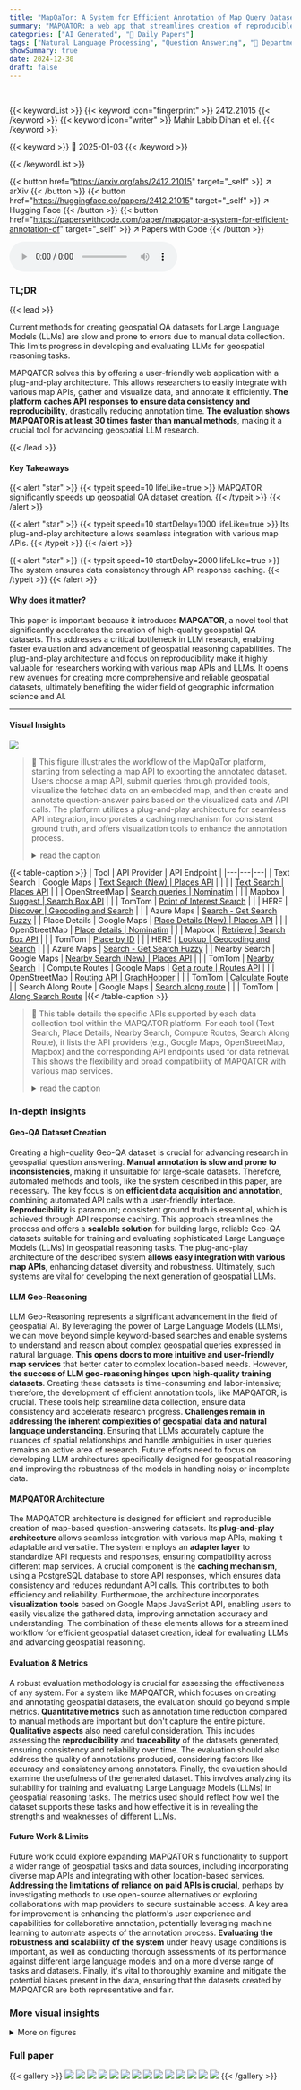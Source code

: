 ```yaml
---
title: "MapQaTor: A System for Efficient Annotation of Map Query Datasets"
summary: "MAPQATOR: a web app that streamlines creation of reproducible geospatial QA datasets, boosting annotation speed by 30x!"
categories: ["AI Generated", "🤗 Daily Papers"]
tags: ["Natural Language Processing", "Question Answering", "🏢 Department of Computer Science and Engineering",]
showSummary: true
date: 2024-12-30
draft: false
---
```


<br>

{{< keywordList >}}
{{< keyword icon="fingerprint" >}} 2412.21015 {{< /keyword >}}
{{< keyword icon="writer" >}} Mahir Labib Dihan et el. {{< /keyword >}}
 
{{< keyword >}} 🤗 2025-01-03 {{< /keyword >}}
 
{{< /keywordList >}}

{{< button href="https://arxiv.org/abs/2412.21015" target="_self" >}}
↗ arXiv
{{< /button >}}
{{< button href="https://huggingface.co/papers/2412.21015" target="_self" >}}
↗ Hugging Face
{{< /button >}}
{{< button href="https://paperswithcode.com/paper/mapqator-a-system-for-efficient-annotation-of" target="_self" >}}
↗ Papers with Code
{{< /button >}}



<audio controls>
    <source src="https://ai-paper-reviewer.com/2412.21015/podcast.wav" type="audio/wav">
    Your browser does not support the audio element.
</audio>


### TL;DR


{{< lead >}}

Current methods for creating geospatial QA datasets for Large Language Models (LLMs) are slow and prone to errors due to manual data collection. This limits progress in developing and evaluating LLMs for geospatial reasoning tasks.



MAPQATOR solves this by offering a user-friendly web application with a plug-and-play architecture. This allows researchers to easily integrate with various map APIs, gather and visualize data, and annotate it efficiently. **The platform caches API responses to ensure data consistency and reproducibility**, drastically reducing annotation time.  **The evaluation shows MAPQATOR is at least 30 times faster than manual methods**, making it a crucial tool for advancing geospatial LLM research.

{{< /lead >}}


#### Key Takeaways

{{< alert "star" >}}
{{< typeit speed=10 lifeLike=true >}} MAPQATOR significantly speeds up geospatial QA dataset creation. {{< /typeit >}}
{{< /alert >}}

{{< alert "star" >}}
{{< typeit speed=10 startDelay=1000 lifeLike=true >}} Its plug-and-play architecture allows seamless integration with various map APIs. {{< /typeit >}}
{{< /alert >}}

{{< alert "star" >}}
{{< typeit speed=10 startDelay=2000 lifeLike=true >}} The system ensures data consistency through API response caching. {{< /typeit >}}
{{< /alert >}}

#### Why does it matter?
This paper is important because it introduces **MAPQATOR**, a novel tool that significantly accelerates the creation of high-quality geospatial QA datasets. This addresses a critical bottleneck in LLM research, enabling faster evaluation and advancement of geospatial reasoning capabilities.  The plug-and-play architecture and focus on reproducibility make it highly valuable for researchers working with various map APIs and LLMs.  It opens new avenues for creating more comprehensive and reliable geospatial datasets, ultimately benefiting the wider field of geographic information science and AI.

------
#### Visual Insights



![](https://arxiv.org/html/2412.21015/x1.png)

> 🔼 This figure illustrates the workflow of the MapQaTor platform, starting from selecting a map API to exporting the annotated dataset. Users choose a map API, submit queries through provided tools, visualize the fetched data on an embedded map, and then create and annotate question-answer pairs based on the visualized data and API calls. The platform utilizes a plug-and-play architecture for seamless API integration, incorporates a caching mechanism for consistent ground truth, and offers visualization tools to enhance the annotation process.
> <details>
> <summary>read the caption</summary>
> Figure 1: Overview of the annotation and visualization process of MapQaTor .
> </details>





{{< table-caption >}}
| Tool | API Provider | API Endpoint |
|---|---|---|
| Text Search | Google Maps | [Text Search (New) | Places API](https://developers.google.com/maps/documentation/places/web-service/text-search) |
|  |  | [Text Search | Places API](https://developers.google.com/maps/documentation/places/web-service/search-text) |
|  | OpenStreetMap | [Search queries | Nominatim](https://nominatim.org/release-docs/develop/api/Search/) |
|  | Mapbox | [Suggest | Search Box API](https://docs.mapbox.com/api/search/search-box/) |
|  | TomTom | [Point of Interest Search](https://developer.tomtom.com/search-api/documentation/search-service/points-of-interest-search) |
|  | HERE | [Discover | Geocoding and Search](https://www.here.com/docs/bundle/geocoding-and-search-api-developer-guide/page/topics/endpoint-discover-brief.html) |
|  | Azure Maps | [Search - Get Search Fuzzy](https://learn.microsoft.com/en-us/rest/api/maps/search/get-search-fuzzy?view=rest-maps-1.0&tabs=HTTP) |
| Place Details | Google Maps | [Place Details (New) | Places API](https://developers.google.com/maps/documentation/places/web-service/place-details) |
|  | OpenStreetMap | [Place details | Nominatim](https://nominatim.org/release-docs/develop/api/Details/) |
|  | Mapbox | [Retrieve | Search Box API](https://docs.mapbox.com/api/search/search-box/) |
|  | TomTom | [Place by ID](https://developer.tomtom.com/search-api/documentation/place-by-id-service/place-by-id) |
|  | HERE | [Lookup | Geocoding and Search](https://www.here.com/docs/bundle/geocoding-and-search-api-developer-guide/page/topics/endpoint-lookup-brief.html) |
|  | Azure Maps | [Search - Get Search Fuzzy](https://learn.microsoft.com/en-us/rest/api/maps/search/get-search-fuzzy?view=rest-maps-1.0&tabs=HTTP) |
| Nearby Search | Google Maps | [Nearby Search (New) | Places API](https://developers.google.com/maps/documentation/places/web-service/nearby-search) |
|  | TomTom | [Nearby Search](https://developer.tomtom.com/search-api/documentation/search-service/nearby-search) |
| Compute Routes | Google Maps | [Get a route | Routes API](https://developers.google.com/maps/documentation/routes/compute_route_directions) |
|  | OpenStreetMap | [Routing API | GraphHopper](https://docs.graphhopper.com/#tag/Routing-API) |
|  | TomTom | [Calculate Route](https://developer.tomtom.com/routing-api/documentation/tomtom-maps/calculate-route) |
| Search Along Route | Google Maps | [Search along route](https://developers.google.com/maps/documentation/places/web-service/search-along-route) |
|  | TomTom | [Along Search Route](https://developer.tomtom.com/search-api/documentation/search-service/along-route-search) |{{< /table-caption >}}

> 🔼 This table details the specific APIs supported by each data collection tool within the MAPQATOR platform.  For each tool (Text Search, Place Details, Nearby Search, Compute Routes, Search Along Route), it lists the API providers (e.g., Google Maps, OpenStreetMap, Mapbox) and the corresponding API endpoints used for data retrieval. This shows the flexibility and broad compatibility of MAPQATOR with various map services.
> <details>
> <summary>read the caption</summary>
> Table 1: Current API Support for Data Collection Tools in MapQaTor
> </details>





### In-depth insights


#### Geo-QA Dataset Creation
Creating a high-quality Geo-QA dataset is crucial for advancing research in geospatial question answering.  **Manual annotation is slow and prone to inconsistencies**, making it unsuitable for large-scale datasets.  Therefore, automated methods and tools, like the system described in this paper, are necessary. The key focus is on **efficient data acquisition and annotation**, combining automated API calls with a user-friendly interface. **Reproducibility** is paramount; consistent ground truth is essential, which is achieved through API response caching. This approach streamlines the process and offers a **scalable solution** for building large, reliable Geo-QA datasets suitable for training and evaluating sophisticated Large Language Models (LLMs) in geospatial reasoning tasks.  The plug-and-play architecture of the described system **allows easy integration with various map APIs**, enhancing dataset diversity and robustness.  Ultimately, such systems are vital for developing the next generation of geospatial LLMs.

#### LLM Geo-Reasoning
LLM Geo-Reasoning represents a significant advancement in the field of geospatial AI.  By leveraging the power of Large Language Models (LLMs), we can move beyond simple keyword-based searches and enable systems to understand and reason about complex geospatial queries expressed in natural language. **This opens doors to more intuitive and user-friendly map services** that better cater to complex location-based needs. However, **the success of LLM geo-reasoning hinges upon high-quality training datasets**.  Creating these datasets is time-consuming and labor-intensive; therefore, the development of efficient annotation tools, like MAPQATOR, is crucial.  These tools help streamline data collection, ensure data consistency and accelerate research progress.  **Challenges remain in addressing the inherent complexities of geospatial data and natural language understanding**.  Ensuring that LLMs accurately capture the nuances of spatial relationships and handle ambiguities in user queries remains an active area of research.  Future efforts need to focus on developing LLM architectures specifically designed for geospatial reasoning and improving the robustness of the models in handling noisy or incomplete data.

#### MAPQATOR Architecture
The MAPQATOR architecture is designed for efficient and reproducible creation of map-based question-answering datasets.  Its **plug-and-play architecture** allows seamless integration with various map APIs, making it adaptable and versatile.  The system employs an **adapter layer** to standardize API requests and responses, ensuring compatibility across different map services. A crucial component is the **caching mechanism**, using a PostgreSQL database to store API responses, which ensures data consistency and reduces redundant API calls.  This contributes to both efficiency and reliability.  Furthermore, the architecture incorporates **visualization tools** based on Google Maps JavaScript API, enabling users to easily visualize the gathered data, improving annotation accuracy and understanding.  The combination of these elements allows for a streamlined workflow for efficient geospatial dataset creation, ideal for evaluating LLMs and advancing geospatial reasoning.

#### Evaluation & Metrics
A robust evaluation methodology is crucial for assessing the effectiveness of any system.  For a system like MAPQATOR, which focuses on creating and annotating geospatial datasets, the evaluation should go beyond simple metrics.  **Quantitative metrics** such as annotation time reduction compared to manual methods are important but don't capture the entire picture.  **Qualitative aspects** also need careful consideration. This includes assessing the **reproducibility** and **traceability** of the datasets generated, ensuring consistency and reliability over time.  The evaluation should also address the quality of annotations produced, considering factors like accuracy and consistency among annotators.  Finally,  the evaluation should examine the usefulness of the generated dataset. This involves analyzing its suitability for training and evaluating Large Language Models (LLMs) in geospatial reasoning tasks. The metrics used should reflect how well the dataset supports these tasks and how effective it is in revealing the strengths and weaknesses of different LLMs.

#### Future Work & Limits
Future work could explore expanding MAPQATOR's functionality to support a wider range of geospatial tasks and data sources, including incorporating diverse map APIs and integrating with other location-based services. **Addressing the limitations of reliance on paid APIs is crucial**, perhaps by investigating methods to use open-source alternatives or exploring collaborations with map providers to secure sustainable access.  A key area for improvement is enhancing the platform's user experience and capabilities for collaborative annotation, potentially leveraging machine learning to automate aspects of the annotation process. **Evaluating the robustness and scalability of the system** under heavy usage conditions is important, as well as conducting thorough assessments of its performance against different large language models and on a more diverse range of tasks and datasets.  Finally, it's vital to thoroughly examine and mitigate the potential biases present in the data, ensuring that the datasets created by MAPQATOR are both representative and fair.


### More visual insights

<details>
<summary>More on figures
</summary>


![](https://arxiv.org/html/2412.21015/extracted/6071208/figures/demo_snapshots/TextSearch.png)

> 🔼 The figure displays the interface for searching a place using MAPQATOR.  A search bar is prominent, allowing users to input place names or addresses.  Below the search bar, previously saved places are listed for quick selection. The user can search either through the map view or list view. Once a location is selected, relevant details are displayed, supporting efficient data collection and annotation for creating map-based question-answering datasets.
> <details>
> <summary>read the caption</summary>
> Figure 2: Search for a place
> </details>



![](https://arxiv.org/html/2412.21015/extracted/6071208/figures/demo_snapshots/PlaceDetails.png)

> 🔼 This figure displays the functionality of the Place Details tool in MAPQATOR.  It shows how users can obtain detailed information about a specific location by selecting it from a dropdown menu. The displayed information includes the location's address, opening hours, accessibility features, and reviews.  This detailed information is crucial for creating accurate and context-rich question-answer pairs for evaluating large language models (LLMs) in geospatial reasoning tasks.
> <details>
> <summary>read the caption</summary>
> Figure 3: Fetch full details of a place
> </details>



![](https://arxiv.org/html/2412.21015/extracted/6071208/figures/demo_snapshots/NearbySearchForm.png)

> 🔼 This figure shows the interface for the 'Nearby Search' tool in MAPQATOR.  Users select a location from a dropdown menu or by adding a new location. Then they choose a type of point of interest (POI), such as restaurants, shops, or landmarks.  Options to filter results by minimum rating, price range, and to sort by relevance or distance are also shown.  The map displays the chosen location and the nearby POIs found by the system, allowing users to review the results visually before using them to create question-answer pairs for their geospatial datasets.
> <details>
> <summary>read the caption</summary>
> Figure 4: Search Nearby Places
> </details>



![](https://arxiv.org/html/2412.21015/extracted/6071208/figures/demo_snapshots/ComputeRoutesForm.png)

> 🔼 This figure shows the interface for the Compute Routes tool in MAPQATOR.  Users can input an origin and destination, select a travel mode (driving, walking, cycling, etc.), and optionally add intermediate stops or specify constraints like avoiding tolls or highways. The system then computes routes between the specified locations and displays them on an embedded map.  The visualization includes the route path, travel time, and distance for each route.  Users can also select options to compute alternative routes and optimize the order of intermediate stops for the most efficient route. 
> <details>
> <summary>read the caption</summary>
> Figure 5: Find routes between places
> </details>



![](https://arxiv.org/html/2412.21015/extracted/6071208/figures/demo_snapshots/SearchAlongRouteForm.png)

> 🔼 This figure demonstrates the 'Search Along Route' tool in MAPQATOR.  Users define an origin and destination, specify travel mode (e.g., driving), and optionally add filters like POI type, minimum rating, and price range.  The map displays the route, and markers indicate points of interest along that route that match the specified criteria.  The tool allows efficient discovery of relevant locations situated along a chosen route, enriching the dataset with contextually relevant information.
> <details>
> <summary>read the caption</summary>
> Figure 6: Search places along a route
> </details>



![](https://arxiv.org/html/2412.21015/extracted/6071208/figures/demo_snapshots/QAForm.png)

> 🔼 This figure shows the interface for creating and annotating questions within the MAPQATOR platform.  Users input a question, define the answer type (e.g., open-ended, yes/no, multiple choice, single choice), provide options if necessary, and then specify the correct answer. This process is crucial for building a high-quality, well-structured dataset for evaluating large language models (LLMs) on geospatial reasoning tasks.
> <details>
> <summary>read the caption</summary>
> Figure 7: Create a question, provide options, and annotate the correct answer.
> </details>



![](https://arxiv.org/html/2412.21015/extracted/6071208/figures/markers.png)

> 🔼 This figure shows how to implement the TomTom API adapter for the Text Search tool within the MapQaTor platform. It demonstrates extending the TextSearch base class to include a TomTom-specific implementation using the methods 'convertRequest' and 'convertResponse'. This ensures consistent interaction between different APIs and maintain standardized request and response formats across the platform. The example highlights the use of environment variables for security, preventing exposure of API keys on the frontend.
> <details>
> <summary>read the caption</summary>
> Figure 8: Implementing the TomTom API Adapter for Text Search in MapQaTor
> </details>



![](https://arxiv.org/html/2412.21015/extracted/6071208/figures/routes.png)

> 🔼 This algorithm decodes a polyline string, a common format for encoding a series of geographical coordinates, into an array of latitude and longitude pairs. It iterates through the encoded string, interpreting each character to extract the changes in latitude and longitude. These changes are then cumulatively added to the initial values to obtain the final coordinates. The algorithm efficiently handles the variable-length encoding scheme of polylines, making it suitable for processing geographical data efficiently.
> <details>
> <summary>read the caption</summary>
> Figure 9: Polyline Decoding Algorithm
> </details>



![](https://arxiv.org/html/2412.21015/extracted/6071208/figures/summarized_context.png)

> 🔼 This figure displays a map view with multiple markers, each representing a different place or point of interest.  The markers are color-coded or visually distinct to aid in differentiating them. This visualization likely demonstrates the capability of the MAPQATOR system to accurately display and locate points of interest on an interactive map using data gathered from various map APIs.
> <details>
> <summary>read the caption</summary>
> Figure 10: Set of markers indicating different places
> </details>



![](https://arxiv.org/html/2412.21015/extracted/6071208/figures/visual_context.png)

> 🔼 This figure displays the visualization of routes between places using MAPQATOR.  It shows how the platform allows users to visualize computed routes on an embedded map, providing an intuitive understanding of the spatial relationships between different locations. The routes are shown as lines connecting different markers representing places. This visualization aids in the creation and annotation of geospatial data for question-answering tasks.
> <details>
> <summary>read the caption</summary>
> Figure 11: Visualizing routes between places
> </details>



![](https://arxiv.org/html/2412.21015/extracted/6071208/figures/autosuggest.png)

> 🔼 This figure shows a summarized view of the context created by the user in the MAPQATOR platform.  The context includes various pieces of information gathered from different map APIs, such as detailed information about the Eiffel Tower, nearby restaurants around the Louvre Museum with specific rating and price filters, and an optimized driving route between the Louvre Museum and the Eiffel Tower (avoiding tolls and highways). This summary provides a concise overview of the data used to generate the question-answer pairs, aiding in the traceability and reproducibility of the dataset.
> <details>
> <summary>read the caption</summary>
> Figure 12: Summarized Context
> </details>



![](https://arxiv.org/html/2412.21015/extracted/6071208/figures/references.png)

> 🔼 This figure shows the visual representation of the context created by the user in MAPQATOR.  It provides a detailed view of the information gathered from various Map APIs, including place details, nearby search results, and computed routes. This visual context helps users understand the spatial relationships between different locations and facilitates the creation of accurate and contextually relevant questions for geospatial QA tasks.
> <details>
> <summary>read the caption</summary>
> Figure 13: Visual Context
> </details>



![](https://arxiv.org/html/2412.21015/extracted/6071208/figures/example/case_0.png)

> 🔼 This figure shows a screenshot of the MAPQATOR interface.  The user is in the process of creating a question. A text box displays '@' to indicate that the system is suggesting available places from the previously created context. This feature helps ensure consistency and efficiency in question creation by providing readily available place names relevant to the current task. The user can simply type '@' and then select a suggested place name from the dropdown list, directly inserting it into the text field.
> <details>
> <summary>read the caption</summary>
> Figure 14: Suggesting available places from the context
> </details>



![](https://arxiv.org/html/2412.21015/extracted/6071208/figures/demo_snapshots/tools.png)

> 🔼 This figure shows one of the four distinct answer formats used in the MAPQATOR platform for creating question-answering datasets.  The 'Open Ended' format allows for free-text, detailed answers, assessing a model's ability to provide contextually rich and nuanced responses, particularly useful for complex questions demanding more than a simple yes/no or single-choice response.
> <details>
> <summary>read the caption</summary>
> Figure 15: Answer format: Open Ended
> </details>



![](https://arxiv.org/html/2412.21015/extracted/6071208/figures/example/case_1.png)

> 🔼 This figure demonstrates the Yes/No answer format used in the MAPQATOR platform for creating question-answer pairs.  The Yes/No format is designed for questions that require a simple yes or no answer, allowing for the assessment of the model's ability to handle straightforward factual questions requiring definitive responses. The example in the figure shows a question posed to the model, the 'Yes' or 'No' answer options, and space for annotating the correct answer.
> <details>
> <summary>read the caption</summary>
> Figure 16: Answer format: Yes/No
> </details>



![](https://arxiv.org/html/2412.21015/extracted/6071208/figures/example/case_2.png)

> 🔼 This figure shows the Multiple Choice answer format used in the MAPQATOR platform.  Users can select one or more options from a predefined set of choices. This format is designed to assess a model's ability to identify the most suitable answer(s) from a given set of alternatives, testing its ability to distinguish correct answers from incorrect ones.
> <details>
> <summary>read the caption</summary>
> Figure 17: Answer format: Multiple Choice
> </details>



![](https://arxiv.org/html/2412.21015/extracted/6071208/figures/example/case_3.png)

> 🔼 This figure shows the single-choice question format used in the MAPQATOR platform.  This format presents a question with multiple options, but only one correct answer.  It is designed to assess the model's ability to select the single best answer from a set of alternatives, testing its decision-making and accuracy in selecting the correct response.
> <details>
> <summary>read the caption</summary>
> Figure 18: Answer format: Single Choice
> </details>



![](https://arxiv.org/html/2412.21015/extracted/6071208/figures/example/case_4.png)

> 🔼 This figure shows the interface where users select the relevant information from the context to answer a question.  The context contains various pieces of data gathered from different map APIs (e.g., place details, nearby places, routes).  The user must choose which pieces of information in the context are specifically needed to correctly answer the question. This step ensures the traceability and reliability of the dataset by explicitly linking the questions to the appropriate data sources.
> <details>
> <summary>read the caption</summary>
> Figure 19: Choosing relevant informations to provide the correct answer.
> </details>



![](https://arxiv.org/html/2412.21015/extracted/6071208/figures/example/case_5.png)

> 🔼 MAPQATOR's workflow is divided into three main stages: context design, question-answer pair creation, and dataset review and saving.  The context design phase involves using MAPQATOR's data collection tools to gather relevant geospatial information, which serves as the foundation for creating question-answer pairs.  Next, researchers generate question-answer pairs, choosing appropriate question types and answer formats based on the context. Finally, the platform enables users to review the generated dataset before saving it for subsequent analysis or use.
> <details>
> <summary>read the caption</summary>
> Figure 20: Major steps of MapQaTor
> </details>



![](https://arxiv.org/html/2412.21015/extracted/6071208/figures/example/case_6.png)

> 🔼 MapQator offers five core tools for efficient data collection: Text Search, Place Details, Nearby Search, Compute Routes, and Search Along Route.  Each tool seamlessly integrates with various map APIs (Google Maps, OpenStreetMap, Mapbox, TomTom, HERE, and Azure Maps are shown as examples in Table 1 of the paper) to fetch relevant geospatial data.  This figure provides a visual overview of how these tools are integrated within the MapQator platform and used to gather information for creating high-quality question-answer pairs for geospatial reasoning tasks.
> <details>
> <summary>read the caption</summary>
> Figure 21: Overview of data collection tools integrated into MapQaTor, showcasing essential functionalities.
> </details>



![](https://arxiv.org/html/2412.21015/extracted/6071208/figures/example/case_7.png)

> 🔼 This figure shows a screenshot of the TextSearch tool in the MAPQATOR platform.  The user is searching for 'Eiffel Tower' using the Google Maps API. The interface displays the search bar, a map showing the search results (the Eiffel Tower and surrounding area), and a list of saved places. The image illustrates the tool's functionality in allowing users to search for locations, display them on a map, and save relevant places for later use in creating QA pairs within the platform.
> <details>
> <summary>read the caption</summary>
> Figure 22: Example use of TextSearch tool
> </details>



![](https://arxiv.org/html/2412.21015/extracted/6071208/figures/example/case_8.png)

> 🔼 This figure demonstrates how to use the Nearby Search tool in MAPQATOR.  The user selects a location (in this case, the Eiffel Tower) and specifies the type of point of interest (POI) they are looking for (restaurants).  They can also set parameters like minimum rating and price range to filter results.  The map then displays the nearby restaurants matching the specified criteria, along with information like rating and distance, helping users create question-answer pairs for their geospatial dataset.
> <details>
> <summary>read the caption</summary>
> Figure 23: Example use of NearbySearch tool
> </details>



![](https://arxiv.org/html/2412.21015/extracted/6071208/figures/example/case_9.png)

> 🔼 This figure displays a screenshot of the MAPQATOR application showing the results of a nearby search for restaurants around the Eiffel Tower.  The results include the name of each restaurant, its rating (out of 5 stars), price range, and the estimated travel time from the Eiffel Tower to each restaurant.  The map visually shows the locations of the restaurants relative to the Eiffel Tower.
> <details>
> <summary>read the caption</summary>
> Figure 24: Nearby restaurants of Eiffel Tower
> </details>



![](https://arxiv.org/html/2412.21015/extracted/6071208/figures/example/case_10.png)

> 🔼 This figure shows a screenshot of the ComputeRoutes tool in MAPQATOR. The tool allows users to compute routes between two points, optionally including intermediate stops and avoiding specific road features.  The screenshot displays the tool's interface with input fields for origin, destination, travel mode, optional intermediate stops, and avoidance options.  It showcases the user's ability to specify travel preferences and obtain multiple route options, facilitating the creation of more complex and realistic geospatial questions for the dataset.
> <details>
> <summary>read the caption</summary>
> Figure 25: Example use of ComputeRoutes tool
> </details>



![](https://arxiv.org/html/2412.21015/extracted/6071208/figures/example/case_11.png)

> 🔼 This figure displays a screenshot of the MAPQATOR application showing the available routes calculated between the Louvre Museum and the Eiffel Tower in Paris.  The screenshot shows the available route options, each with its associated travel time and distance, providing a visual representation of the route computation capabilities of the platform.  The results presented are likely derived using a mapping API integrated into MAPQATOR, illustrating the visualization of routes obtained via API calls.  The user can choose from different route options, optimizing potential paths based on criteria such as travel time.
> <details>
> <summary>read the caption</summary>
> Figure 26: Available routes from Louvre museum to Eiffel tower by car
> </details>



![](https://arxiv.org/html/2412.21015/extracted/6071208/figures/example/case_12.png)

> 🔼 This figure shows a screenshot of the MAPQATOR interface where a user is in the process of creating a question.  The user has selected the question type (Routing) and is in the process of entering the question text.  This is one step in the creation of a question-answer pair to be included in a geospatial question-answering dataset. The screenshot highlights the tools provided by MAPQATOR to facilitate question creation.
> <details>
> <summary>read the caption</summary>
> Figure 27: Example question creation (1)
> </details>



![](https://arxiv.org/html/2412.21015/extracted/6071208/figures/example/case_13.png)

> 🔼 This figure shows the interface for creating an answer for a question.  The user selects the answer type (in this case, single choice), inputs the correct answer, and then specifies which part(s) of the previously established context are relevant to justifying the answer. This step ensures traceability and reproducibility in the dataset.
> <details>
> <summary>read the caption</summary>
> Figure 28: Example answer creation (1)
> </details>



</details>






### Full paper

{{< gallery >}}
<img src="https://ai-paper-reviewer.com/2412.21015/1.png" class="grid-w50 md:grid-w33 xl:grid-w25" />
<img src="https://ai-paper-reviewer.com/2412.21015/2.png" class="grid-w50 md:grid-w33 xl:grid-w25" />
<img src="https://ai-paper-reviewer.com/2412.21015/3.png" class="grid-w50 md:grid-w33 xl:grid-w25" />
<img src="https://ai-paper-reviewer.com/2412.21015/4.png" class="grid-w50 md:grid-w33 xl:grid-w25" />
<img src="https://ai-paper-reviewer.com/2412.21015/5.png" class="grid-w50 md:grid-w33 xl:grid-w25" />
<img src="https://ai-paper-reviewer.com/2412.21015/6.png" class="grid-w50 md:grid-w33 xl:grid-w25" />
<img src="https://ai-paper-reviewer.com/2412.21015/7.png" class="grid-w50 md:grid-w33 xl:grid-w25" />
<img src="https://ai-paper-reviewer.com/2412.21015/8.png" class="grid-w50 md:grid-w33 xl:grid-w25" />
<img src="https://ai-paper-reviewer.com/2412.21015/9.png" class="grid-w50 md:grid-w33 xl:grid-w25" />
<img src="https://ai-paper-reviewer.com/2412.21015/10.png" class="grid-w50 md:grid-w33 xl:grid-w25" />
<img src="https://ai-paper-reviewer.com/2412.21015/11.png" class="grid-w50 md:grid-w33 xl:grid-w25" />
<img src="https://ai-paper-reviewer.com/2412.21015/12.png" class="grid-w50 md:grid-w33 xl:grid-w25" />
<img src="https://ai-paper-reviewer.com/2412.21015/13.png" class="grid-w50 md:grid-w33 xl:grid-w25" />
<img src="https://ai-paper-reviewer.com/2412.21015/14.png" class="grid-w50 md:grid-w33 xl:grid-w25" />
{{< /gallery >}}